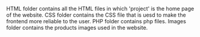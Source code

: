HTML folder contains all the HTML files in which 'project' is the home page of the website. 
CSS folder contains the CSS file that is uesd to make the frontend more reliable to the user. 
PHP folder contains php files. Images folder contains the products images used in the website.

